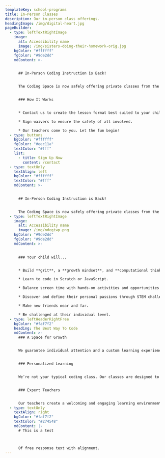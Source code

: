 ```yaml
---
templateKey: school-programs
title: In-Person Classes
description: Our in-person class offerings.
headingImage: /img/digital-heart.jpg
pageBuilder:
  - type: leftTextRightImage
    image:
      alt: Accessibility name
      image: /img/sisters-doing-their-homework-orig.jpg
    bgColor: "#ffffff"
    fgColor: "#9de2dd"
    mdContent: >-
      

      ## In-Person Coding Instruction is Back!


      The Coding Space is now safely offering private classes from the comfort of your home. Working in small groups, our coding classes balance screen time with hands-on activities and opportunities to create and explore. Our program is aimed at helping children develop critical thinking skills, confidence, and self-expression through learning to code. Our private classes also provide our signature 4:1 student to teacher ratio ensuring personalized attention when they need it.


      ### How It Works


      * Contact us to create the lesson format best suited to your child.

      * Sign waivers to ensure the safety of all involved.

      * Our teachers come to you. Let the fun begin!
  - type: buttons
    bgColor: "#ffffff"
    fgColor: "#eec11a"
    textColor: "#fff"
    list:
      - title: Sign Up Now
        content: /contact
  - type: textOnly
    textAlign: left
    bgColor: "#ffffff"
    textColor: "#fff"
    mdContent: >-
      

      ## In-Person Coding Instruction is Back!


      The Coding Space is now safely offering private classes from the comfort of your home. Working in small groups, our coding classes balance screen time with hands-on activities and opportunities to create and explore. Our program is aimed at helping children develop critical thinking skills, confidence, and self-expression through learning to code. Our private classes also provide our signature 4:1 student to teacher ratio ensuring personalized attention when they need it.
  - type: leftTextRightImage
    image:
      alt: Accessibility name
      image: /img/ndegiwp.png
    bgColor: "#9de2dd"
    fgColor: "#9de2dd"
    mdContent: >-
      

      ### Your child will...


      * Build **grit**, a **growth mindset**, and **computational thinking** through coding.

      * Learn to code in Scratch or JavaScript.

      * Balance screen time with hands-on activities and opportunities to create and explore, even in their own living rooms.

      * Discover and define their personal passions through STEM challenges and more.

      * Make new friends near and far.

      * Be challenged at their individual level.
  - type: leftHeaderRightFree
    bgColor: "#faf7f2"
    heading: The Best Way To Code
    mdContent: >-
      ### A Space for Growth


      We guarantee individual attention and a custom learning experience for each student with a 4:1 student-to-teacher ratio.


      ### Personalized Learning


      We’re not your typical coding class. Our classes are designed to foster intellectual confidence, growth mindset and computational thinking skills.


      ### Expert Teachers


      Our teachers create a welcoming and engaging learning environment for students. Our teachers never lecture. We believe in asking specific questions to help students solve problems.
  - type: textOnly
    textAlign: right
    bgColor: "#faf7f2"
    textColor: "#274548"
    mdContent: |-
      # This is a test



      Of free response text with alignment.
---
```

